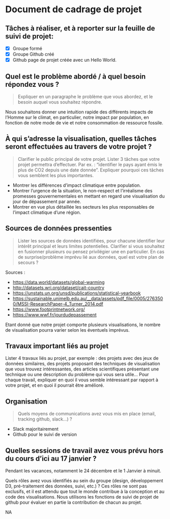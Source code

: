 # Document de cadrage de projet

## Tâches à réaliser, et à reporter sur la feuille de suivi de projet: 


- [x] Groupe formé
- [x] Groupe Github créé
- [x] Github page de projet créée avec un Hello World.

## Quel est le problème abordé / à quel besoin répondez vous ?
>Expliquer en un paragraphe le problème que vous abordez, et le besoin auquel vous souhaitez répondre.

Nous souhaitons donner une intuition rapide des différents impacts de l’Homme sur le climat, en particulier, notre impact  par population, en fonction de notre mode de vie et notre consommation de ressource fossile.

## À qui s’adresse la visualisation, quelles tâches seront effectuées au travers de votre projet ?
>Clarifier le public principal de votre projet. Lister 3 tâches que votre projet permettra d’effectuer. Par ex. : “identifier le pays ayant émis le plus de CO2 depuis une date donnée”. Expliquer pourquoi ces tâches vous semblent les plus importantes.

- Montrer les différences d’impact climatique entre population.
- Montrer l’urgence de la situation, le non-respect et l’irréalisme des promesses gouvernementales en mettant en regard une visualisation du jour de dépassement par année.
- Montrer en vue plus détaillée les secteurs les plus responsables de l’impact climatique d’une région.


## Sources de données pressenties
>Lister les sources de données identifiées, pour chacune identifier leur intérêt principal et leurs limites potentielles. Clarifier si vous souhaitez en fusionner plusieurs ou pensez privilégier une en particulier. En cas de surprise/problème imprévu lié aux données, quel est votre plan de secours ?

Sources :
- https://data.world/datasets/global-warming 
- http://datasets.wri.org/dataset/cait-country
- https://unstats.un.org/unsd/publications/statistical-yearbook
- https://sustainable.unimelb.edu.au/__data/assets/pdf_file/0005/2763500/MSSI-ResearchPaper-4_Turner_2014.pdf
- https://www.footprintnetwork.org/
- https://www.wwf.fr/jourdudepassement

Etant donné que notre projet comporte plusieurs visualisations, le nombre de visualisation pourra varier selon les éventuels imprévus.

## Travaux important liés au projet
Lister 4 travaux liés au projet, par exemple : des projets avec des jeux de données similaires, des projets proposant des techniques de visualisation que vous trouvez intéressantes, des articles scientifiques présentant une technique ou une description du problème qui vous sera utile...
Pour chaque travail, expliquer en quoi il vous semble intéressant par rapport à votre projet, et en quoi il pourrait être amélioré.



## Organisation
>Quels moyens de communications avez vous mis en place (email, tracking github, slack...) ?

- Slack majoritairement
- Github pour le suivi de version

## Quelles sessions de travail avez vous prévu hors du cours d’ici au 17 janvier ?

Pendant les vacances, notamment le 24 décembre et le 1 Janvier à minuit.

Quels rôles avez vous identifiés au sein du groupe (design, développement D3, pré-traitement des données, suivi, etc.) ? Ces rôles ne sont pas exclusifs, et il est attendu que tout le monde contribue à la conception et au code des visualisations. Nous utilisons les fonctions de suivi de projet de github pour évaluer en partie la contribution de chacun au projet.


NA


